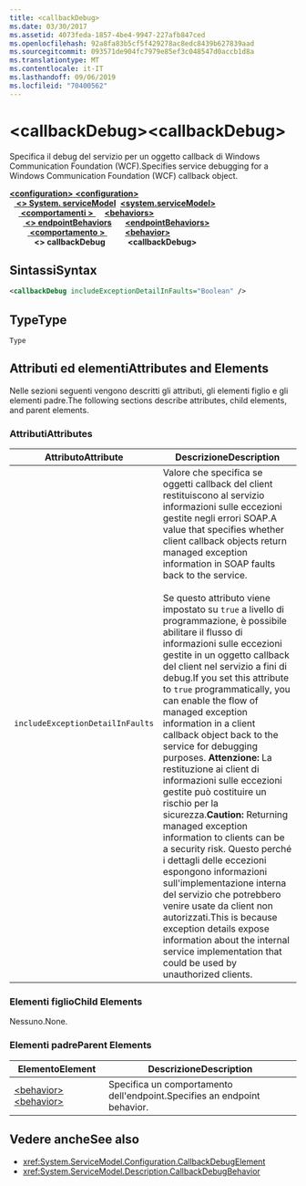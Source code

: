 ```yaml
---
title: <callbackDebug>
ms.date: 03/30/2017
ms.assetid: 4073feda-1857-4be4-9947-227afb847ced
ms.openlocfilehash: 92a8fa83b5cf5f429278ac8edc8439b627839aad
ms.sourcegitcommit: 093571de904fc7979e85ef3c048547d0accb1d8a
ms.translationtype: MT
ms.contentlocale: it-IT
ms.lasthandoff: 09/06/2019
ms.locfileid: "70400562"
---
```

# <a name="callbackdebug"></a><span data-ttu-id="30edc-101">\<callbackDebug></span><span class="sxs-lookup"><span data-stu-id="30edc-101">\<callbackDebug></span></span>
<span data-ttu-id="30edc-102">Specifica il debug del servizio per un oggetto callback di Windows Communication Foundation (WCF).</span><span class="sxs-lookup"><span data-stu-id="30edc-102">Specifies service debugging for a Windows Communication Foundation (WCF) callback object.</span></span>  
  
<span data-ttu-id="30edc-103">[ **\<configuration>** ](../configuration-element.md)</span><span class="sxs-lookup"><span data-stu-id="30edc-103">[**\<configuration>**](../configuration-element.md)</span></span>\
<span data-ttu-id="30edc-104">&nbsp;&nbsp;[ **\<> System. serviceModel**](system-servicemodel.md)</span><span class="sxs-lookup"><span data-stu-id="30edc-104">&nbsp;&nbsp;[**\<system.serviceModel>**](system-servicemodel.md)</span></span>\
<span data-ttu-id="30edc-105">&nbsp;&nbsp;&nbsp;&nbsp;[ **\<comportamenti >** ](behaviors.md)</span><span class="sxs-lookup"><span data-stu-id="30edc-105">&nbsp;&nbsp;&nbsp;&nbsp;[**\<behaviors>**](behaviors.md)</span></span>\
<span data-ttu-id="30edc-106">&nbsp;&nbsp;&nbsp;&nbsp;&nbsp;&nbsp;[ **\<> endpointBehaviors**](endpointbehaviors.md)</span><span class="sxs-lookup"><span data-stu-id="30edc-106">&nbsp;&nbsp;&nbsp;&nbsp;&nbsp;&nbsp;[**\<endpointBehaviors>**](endpointbehaviors.md)</span></span>\
<span data-ttu-id="30edc-107">&nbsp;&nbsp;&nbsp;&nbsp;&nbsp;&nbsp;&nbsp;&nbsp;[ **\<comportamento >** ](behavior-of-endpointbehaviors.md)</span><span class="sxs-lookup"><span data-stu-id="30edc-107">&nbsp;&nbsp;&nbsp;&nbsp;&nbsp;&nbsp;&nbsp;&nbsp;[**\<behavior>**](behavior-of-endpointbehaviors.md)</span></span>\
<span data-ttu-id="30edc-108">&nbsp;&nbsp;&nbsp;&nbsp;&nbsp;&nbsp;&nbsp;&nbsp;&nbsp;&nbsp; **\<> callbackDebug**</span><span class="sxs-lookup"><span data-stu-id="30edc-108">&nbsp;&nbsp;&nbsp;&nbsp;&nbsp;&nbsp;&nbsp;&nbsp;&nbsp;&nbsp;**\<callbackDebug>**</span></span>  
  
## <a name="syntax"></a><span data-ttu-id="30edc-109">Sintassi</span><span class="sxs-lookup"><span data-stu-id="30edc-109">Syntax</span></span>  
  
```xml  
<callbackDebug includeExceptionDetailInFaults="Boolean" />
```  
  
## <a name="type"></a><span data-ttu-id="30edc-110">Type</span><span class="sxs-lookup"><span data-stu-id="30edc-110">Type</span></span>  
 `Type`  
  
## <a name="attributes-and-elements"></a><span data-ttu-id="30edc-111">Attributi ed elementi</span><span class="sxs-lookup"><span data-stu-id="30edc-111">Attributes and Elements</span></span>  
 <span data-ttu-id="30edc-112">Nelle sezioni seguenti vengono descritti gli attributi, gli elementi figlio e gli elementi padre.</span><span class="sxs-lookup"><span data-stu-id="30edc-112">The following sections describe attributes, child elements, and parent elements.</span></span>  
  
### <a name="attributes"></a><span data-ttu-id="30edc-113">Attributi</span><span class="sxs-lookup"><span data-stu-id="30edc-113">Attributes</span></span>  
  
|<span data-ttu-id="30edc-114">Attributo</span><span class="sxs-lookup"><span data-stu-id="30edc-114">Attribute</span></span>|<span data-ttu-id="30edc-115">Descrizione</span><span class="sxs-lookup"><span data-stu-id="30edc-115">Description</span></span>|  
|---------------|-----------------|  
|`includeExceptionDetailInFaults`|<span data-ttu-id="30edc-116">Valore che specifica se oggetti callback del client restituiscono al servizio informazioni sulle eccezioni gestite negli errori SOAP.</span><span class="sxs-lookup"><span data-stu-id="30edc-116">A value that specifies whether client callback objects return managed exception information in SOAP faults back to the service.</span></span><br /><br /> <span data-ttu-id="30edc-117">Se questo attributo viene impostato su `true` a livello di programmazione, è possibile abilitare il flusso di informazioni sulle eccezioni gestite in un oggetto callback del client nel servizio a fini di debug.</span><span class="sxs-lookup"><span data-stu-id="30edc-117">If you set this attribute to `true` programmatically, you can enable the flow of managed exception information in a client callback object back to the service for debugging purposes.</span></span> <span data-ttu-id="30edc-118">**Attenzione:**  La restituzione ai client di informazioni sulle eccezioni gestite può costituire un rischio per la sicurezza.</span><span class="sxs-lookup"><span data-stu-id="30edc-118">**Caution:**  Returning managed exception information to clients can be a security risk.</span></span> <span data-ttu-id="30edc-119">Questo perché i dettagli delle eccezioni espongono informazioni sull'implementazione interna del servizio che potrebbero venire usate da client non autorizzati.</span><span class="sxs-lookup"><span data-stu-id="30edc-119">This is because exception details expose information about the internal service implementation that could be used by unauthorized clients.</span></span>|  
  
### <a name="child-elements"></a><span data-ttu-id="30edc-120">Elementi figlio</span><span class="sxs-lookup"><span data-stu-id="30edc-120">Child Elements</span></span>  
 <span data-ttu-id="30edc-121">Nessuno.</span><span class="sxs-lookup"><span data-stu-id="30edc-121">None.</span></span>  
  
### <a name="parent-elements"></a><span data-ttu-id="30edc-122">Elementi padre</span><span class="sxs-lookup"><span data-stu-id="30edc-122">Parent Elements</span></span>  
  
|<span data-ttu-id="30edc-123">Elemento</span><span class="sxs-lookup"><span data-stu-id="30edc-123">Element</span></span>|<span data-ttu-id="30edc-124">Descrizione</span><span class="sxs-lookup"><span data-stu-id="30edc-124">Description</span></span>|  
|-------------|-----------------|  
|[<span data-ttu-id="30edc-125">\<behavior></span><span class="sxs-lookup"><span data-stu-id="30edc-125">\<behavior></span></span>](behavior-of-endpointbehaviors.md)|<span data-ttu-id="30edc-126">Specifica un comportamento dell'endpoint.</span><span class="sxs-lookup"><span data-stu-id="30edc-126">Specifies an endpoint behavior.</span></span>|  
  
## <a name="see-also"></a><span data-ttu-id="30edc-127">Vedere anche</span><span class="sxs-lookup"><span data-stu-id="30edc-127">See also</span></span>

- <xref:System.ServiceModel.Configuration.CallbackDebugElement>
- <xref:System.ServiceModel.Description.CallbackDebugBehavior>
